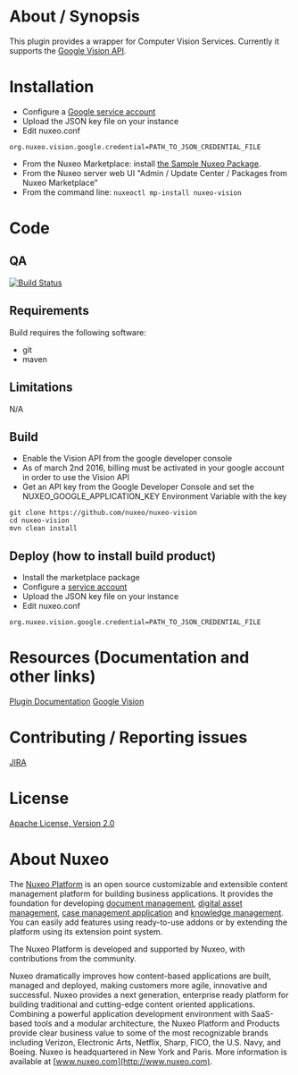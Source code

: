 # About / Synopsis
This plugin provides a wrapper for Computer Vision Services. Currently it supports the [Google Vision API](https://cloud.google.com/vision/).
  
# Installation
- Configure a [Google service account](https://developers.google.com/identity/protocols/OAuth2ServiceAccount)
- Upload the JSON key file on your instance
- Edit nuxeo.conf
```
org.nuxeo.vision.google.credential=PATH_TO_JSON_CREDENTIAL_FILE
```
- From the Nuxeo Marketplace: install [the Sample Nuxeo Package](https://connect.nuxeo.com/nuxeo/site/marketplace/package/nuxeo-vision).
- From the Nuxeo server web UI "Admin / Update Center / Packages from Nuxeo Marketplace"
- From the command line: `nuxeoctl mp-install nuxeo-vision`
  
# Code
## QA
[![Build Status](https://qa.nuxeo.org/jenkins/buildStatus/icon?job=plugins_nuxeo-vision-master)](https://qa.nuxeo.org/jenkins/job/plugins_nuxeo-vision-master/)
 
## Requirements
Build requires the following software:
- git
- maven
 
## Limitations
N/A
 
## Build
- Enable the Vision API from the google developer console
- As of march 2nd 2016, billing must be activated in your google account in order to use the Vision API
- Get an API key from the Google Developer Console and set the NUXEO_GOOGLE_APPLICATION_KEY Environment Variable with the key
```
git clone https://github.com/nuxeo/nuxeo-vision
cd nuxeo-vision
mvn clean install
```
 
## Deploy (how to install build product)
- Install the marketplace package
- Configure a [service account](https://developers.google.com/identity/protocols/OAuth2ServiceAccount)
- Upload the JSON key file on your instance
- Edit nuxeo.conf
```
org.nuxeo.vision.google.credential=PATH_TO_JSON_CREDENTIAL_FILE
```
 
# Resources (Documentation and other links)
[Plugin Documentation](https://doc.nuxeo.com/x/PYHZAQ)
[Google Vision](https://cloud.google.com/vision/)
 
# Contributing / Reporting issues
[JIRA](https://jira.nuxeo.com/browse/NXP/component/15408/)
 
# License
[Apache License, Version 2.0](http://www.apache.org/licenses/LICENSE-2.0.html)
 
# About Nuxeo
The [Nuxeo Platform](http://www.nuxeo.com/products/content-management-platform/) is an open source customizable and extensible content management platform for building business applications. It provides the foundation for developing [document management](http://www.nuxeo.com/solutions/document-management/), [digital asset management](http://www.nuxeo.com/solutions/digital-asset-management/), [case management application](http://www.nuxeo.com/solutions/case-management/) and [knowledge management](http://www.nuxeo.com/solutions/advanced-knowledge-base/). You can easily add features using ready-to-use addons or by extending the platform using its extension point system.
 
The Nuxeo Platform is developed and supported by Nuxeo, with contributions from the community.
 
Nuxeo dramatically improves how content-based applications are built, managed and deployed, making customers more agile, innovative and successful. Nuxeo provides a next generation, enterprise ready platform for building traditional and cutting-edge content oriented applications. Combining a powerful application development environment with
SaaS-based tools and a modular architecture, the Nuxeo Platform and Products provide clear business value to some of the most recognizable brands including Verizon, Electronic Arts, Netflix, Sharp, FICO, the U.S. Navy, and Boeing. Nuxeo is headquartered in New York and Paris.
More information is available at [www.nuxeo.com](http://www.nuxeo.com).